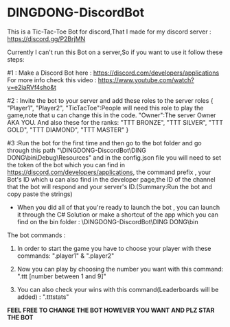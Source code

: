 # DINGDONG-DiscordBot
This is a Tic-Tac-Toe Bot for discord,That I made for my discord server : https://discord.gg/P2BrjMN 

Currently I can't run this Bot on a server,So if you want to use it follow these steps:

#1 : Make a Discord Bot here : https://discord.com/developers/applications 
For more info check this video : https://www.youtube.com/watch?v=e2iaRVf4sho&t

#2 : Invite the bot to your server and add these roles to the server roles 
{
"Player1",
"Player2",
"TicTacToe":People will need this role to play the game,note that u can change this in the code.
"Owner":The server Owner AKA YOU.
And also these for the ranks:
"TTT BRONZE",
"TTT SILVER",
"TTT GOLD",
"TTT DIAMOND",
"TTT MASTER"
}

#3 :Run the bot for the first time and then go to the bot folder and go through this path "\DINGDONG-DiscordBot\DING DONG\bin\Debug\Resources" and in the config.json file you will need to set the token of the bot which you can find in https://discord.com/developers/applications, the command prefix , your Bot's ID which u can also find in the developer page,the ID of the channel that the bot will respond and your server's ID.(Summary:Run the bot and copy paste the strings)

* When you did all of that you're ready to launch the bot , you can launch it through the C# Solution or make a shortcut of the app which you can find on the bin folder : \DINGDONG-DiscordBot\DING DONG\bin

The bot commands :

 1.  In order to start the game you have to choose your player with these commands: ".player1" & ".player2"

 2.  Now you can play by choosing the number you want with this command:  ".ttt [number between 1 and 9]"

 3. You can also check your wins with this command(Leaderboards will be added) : ".tttstats"

**FEEL FREE TO CHANGE THE BOT HOWEVER YOU WANT AND PLZ STAR THE BOT**





